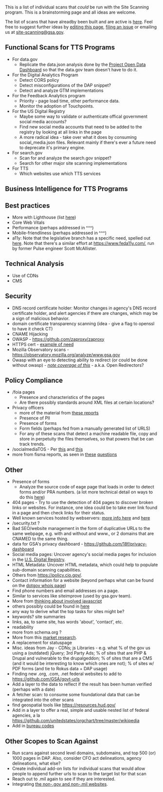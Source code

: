 This is a list of individual scans that _could_ be run with the Site Scanning program.  This is a brainstorming page and all ideas are welcome.  

The list of scans that have alreadby been built and are active is [here](https://github.com/18F/site-scanning-documentation/tree/master/scans#README).  Feel free to suggest further ideas by [editing this page](https://github.com/18F/site-scanning-documentation/edit/master/scans/candidate-scans.md), [filing an issue](https://github.com/18F/site-scanning/issues) or emailing us at site-scanning@gsa.gov.      

## Functional Scans for TTS Programs

* For data.gov
  * Replicate the data.json analysis done by the [Project Open Data Dashboard](https://labs.data.gov/dashboard/offices/qa) so that the data.gov team doesn't have to do it.   
* For the Digital Analytics Program
  * Detect CORS policy
  * Detect misconfigurations of the DAP snippet?  
  * Detect and analyze GTM implementations
* For the Feedback Analytics program
  * Priority - page load time, other performance data.
  * Monitor the adoption of Touchpoints.
* For the US Digital Registry
  * Maybe some way to validate or authenticate offical government social media accounts? 
  * Find new social media accounts that need to be added to the registry by looking at all links in the page
  * A more radical idea - take over what it does by consuming social_media.json files.  Relevant mainly if there's ever a future need to deprecate it's primary engine.  
* For search.gov
  * Scan for and analyze the search.gov snippet? 
  * Search for other major site scanning implementations 
* For TTS
  * Which websites use which TTS services


## Business Intelligence for TTS Programs

## Best practices
* More with Lighthouse (list [here](https://github.com/18F/site-scanning-documentation/blob/master/scans/live/lighthouse.md#details))
* Core Web Vitals
* Performance (perhaps addressed in ^^^) 
* Mobile-friendliness (perhaps addressed in ^^^) 
* a11y: Note that the legislative branch has a specific need, spelled out [here](https://www.congress.gov/bill/116th-congress/house-resolution/756/text#toc-HCE76E2BE29E84D5D8C2611BE41C479D0).  Note that there's a similar effort at 
https://www.feda11y.com/, run by former Pulse engineer Scott McAllister.  

## Technical Analysis
* Use of CDNs
* CMS


## Security
* DNS record certificate holder: Monitor changes in agency's DNS record certificate holder, and alert agencies if there are changes, which may be a sign of malicious behavior. 
* domain certificate transparency scanning (idea -  give a flag to openssl to have it check CT)
* CNAME Hijacking 
* OWASP - https://github.com/zaproxy/zaproxy
* HTTPS cert - [example of need](https://www.bloomberg.com/news/articles/2019-12-09/federal-regulations-website-goes-dark-blocking-public-input)
* Mozilla Observatory scans - https://observatory.mozilla.org/analyze/www.gsa.gov
* Owasp with an eye to detecting ability to redirect (or could be done without owasp) - _[note coverage of this](https://gizmodo.com/a-year-later-u-s-government-websites-are-still-redire-1835336087)_ - a.k.a. Open Redirectors?



## Policy Compliance
* /foia pages
  * Presence and characteristics of the pages
  * Are there possibly standards around XML files at certain locations?
* Privacy officers
  * more of the material from [these reports](https://www.dhs.gov/sites/default/files/publications/FY%202018%20SAOP%20FISMA%20Metrics-508c.pdf)
  * Presence of PII
  * Presence of forms 
  * Form fields (perhaps fed from a manually generated list of URLS)
  * For any of these scans that detect a machine readable file, copy and store in perpetuity the files themselves, so that powers that be can track trends.  
* /socialmediaTOS - Per [this](https://digital.gov/resources/federal-compatible-terms-of-service-agreements/#for-federal-agency-points-of-contact) and [this](https://www.whitehouse.gov/sites/whitehouse.gov/files/omb/memoranda/2013/m-13-10.pdf)
* more from fisma reports, as seen in [these](https://www.dhs.gov/sites/default/files/publications/FY%202018%20SAOP%20FISMA%20Metrics-508c.pdf) [questions](https://www.dhs.gov/publication/fy18-fisma-documents)

## Other
* Presence of forms
  * Analyze the source code of eage page that loads in order to detect forms and/or PRA numbers.  (a lot more technical detail on ways to do this [here](https://github.com/18F/Spotlight/issues/438))
* 404 pages - Try to use the detection of 404 pages to discover broken links or websites.  For instance, one idea could be to take ever link found in a page and then check links for their status.  
* Well known services hosted by webservers:  [more info here](https://en.wikipedia.org/wiki/List_of_/.well-known/_services_offered_by_webservers) and [here](https://www.iana.org/assignments/well-known-uris/well-known-uris.xhtml)
* /security.txt ?
* Bad SEO/website management in the form of duplicative URLs to the same webpage, e.g. with and without and www., or 2 domains that are CNAMED to the same thing.  
* data for GSA's privacy dashboard - https://github.com/18f/privacy-dashboard
* Social media pages: Uncover agency's social media pages for inclusion in the [U.S. Digital Registry](https://digital.gov/services/u-s-digital-registry/).
* HTML Metadata: Uncover HTML metadata, which could help to populate sub-domain scanning capabilities.
* Others from https://policy.cio.gov/.
* Contact information for a website (beyond perhaps what can be found on the [dotgov whois page](https://domains.dotgov.gov/dotgov-web/registration/whois.xhtml))
* Find phone numbers and email addresses on a page.
* Similar to services like siteimprove (used by gsa.gov team). 
* More from [thinking about involved javascript](https://timkadlec.com/remembers/2020-04-21-the-cost-of-javascript-frameworks/)
* others possibly could be found in [here](https://github.com/ombegov/policy-v2)
* any way to derive what the top tasks for sites might be?
* keywords? site summaries 
* links, aa, to same site, has words 'about', 'contact', etc.
* readability
* more from schema.org ?
* More from this [market research](https://docs.google.com/document/d/1hzNRRPL1SiJmw4EpTgXjtaPePnGZ0EFNPRyIWUxV6_Y/edit?pli=1).
* A replacement for statuspage
* Misc. ideas from Jay  -  CDNs; js Libraries - e.g. what % of the gov us using a (outdated) jQuery; 3rd Party Ads; % of sites that are PHP & Drupal and vulnerable to the drupalgeddon; % of sites that are a CMS (and it would be interesting to know which ones are not); % of sites w/ PDF forms (and tie to Rokus data + DAP usage)
* Finding new .org, .com, .net federal websites to add to https://github.com/GSA/govt-urls
* Add a layer to the data to reflect if the result has been human verified (perhaps with a date)
* A fetcher scan: to consume some foundational data that can be integrated into the other scans
* find geospatial tools like https://resources.hud.gov/
* Add in a layer to offer a real, simple and usable nested list of federal agencies, a la https://github.com/unitedstates/orgchart/tree/master/wikipedia
* Add in [bureau codes](https://resources.data.gov/resources/dcat-us/#bureauCode) 

## Other Scopes to Scan Against
* Run scans against second level domains, subdomains, and top 500 (or) 1000 pages in DAP.  Also, consider CFO act delineations, agency delineations, what else?
* Create individual add-on lists for individual scans that would allow people to append further urls to scan to the target list for that scan 
* Reach out to .mil again to see if they are interested.  
* Integrating [the non-.gov and non-.mil websites](https://github.com/GSA/govt-urls/blob/master/2_govt_urls_federal_only.csv).
